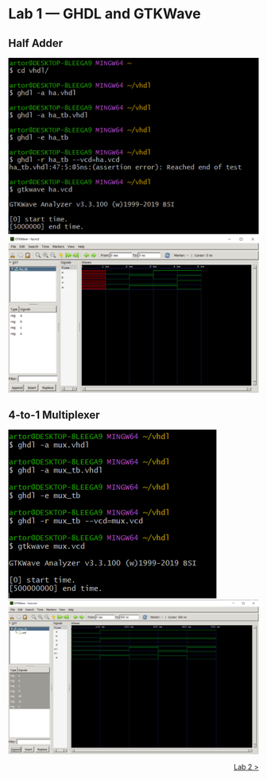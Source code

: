 # Lab 1 — GHDL and GTKWave

## Half Adder

![half adder](img/HalfAdder.png)
![half adder gtkwave](img/HalfAdderGTKwave.png)

## 4-to-1 Multiplexer

![4-to-1 Multiplexer](img/4-1Multi.png)
![4-to-1 Multiplexer gtkwave](img/4-1MultiGTKwave.png)

<div style="text-align: right;">

[Lab 2 >](https://github.com/ARTorres22/CPE-322/blob/main/labs/Lab%202.md)

</div>
